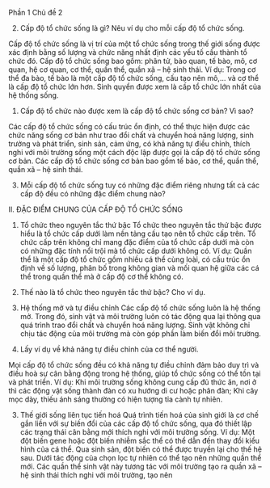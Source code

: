 Phần 1
Chủ đề 2

2. Cấp độ tổ chức sống là gì? Nêu ví dụ cho mỗi cấp độ tổ chức sống.

Cấp độ tổ chức sống là vị trí của một tổ chức sống trong thế giới sống được xác định bằng số lượng và chức năng nhất định các yếu tố cấu thành tổ chức đó. Cấp độ tổ chức sống bao gồm: phân tử, bào quan, tế bào, mô, cơ quan, hệ cơ quan, cơ thể, quần thể, quần xã – hệ sinh thái. Ví dụ: Trong cơ thể đa bào, tế bào là một cấp độ tổ chức sống, cấu tạo nên mô,... và cơ thể là cấp độ tổ chức lớn hơn. Sinh quyển được xem là cấp tổ chức lớn nhất của hệ thống sống.

1. Cấp độ tổ chức nào được xem là cấp độ tổ chức sống cơ bản? Vì sao?

Các cấp độ tổ chức sống có cấu trúc ổn định, có thể thực hiện được các chức năng sống cơ bản như trao đổi chất và chuyển hoá năng lượng, sinh trưởng và phát triển, sinh sản, cảm ứng, có khả năng tự điều chỉnh, thích nghi với môi trường sống một cách độc lập được gọi là cấp độ tổ chức sống cơ bản. Các cấp độ tổ chức sống cơ bản bao gồm tế bào, cơ thể, quần thể, quần xã – hệ sinh thái.

3. Mỗi cấp độ tổ chức sống tuy có những đặc điểm riêng nhưng tất cả các cấp độ đều có những đặc điểm chung nào?

II. ĐẶC ĐIỂM CHUNG CỦA CẤP ĐỘ TỔ CHỨC SỐNG

1. Tổ chức theo nguyên tắc thứ bậc
Tổ chức theo nguyên tắc thứ bậc được hiểu là tổ chức cấp dưới làm nền tảng cấu tạo nên tổ chức cấp trên. Tổ chức cấp trên không chỉ mang đặc điểm của tổ chức cấp dưới mà còn có những đặc tính nổi trội mà tổ chức cấp dưới không có. Ví dụ: Quần thể là một cấp độ tổ chức gồm nhiều cá thể cùng loài, có cấu trúc ổn định về số lượng, phân bố trong không gian và mối quan hệ giữa các cá thể trong quần thể mà ở cấp độ cơ thể không có.

4. Thế nào là tổ chức theo nguyên tắc thứ bậc? Cho ví dụ.

2. Hệ thống mở và tự điều chỉnh
Các cấp độ tổ chức sống luôn là hệ thống mở. Trong đó, sinh vật và môi trường luôn có tác động qua lại thông qua quá trình trao đổi chất và chuyển hoá năng lượng. Sinh vật không chỉ chịu tác động của môi trường mà còn góp phần làm biến đổi môi trường.

2. Lấy ví dụ về khả năng tự điều chỉnh của cơ thể người.

Mọi cấp độ tổ chức sống đều có khả năng tự điều chỉnh đảm bảo duy trì và điều hoà sự cân bằng động trong hệ thống, giúp tổ chức sống có thể tồn tại và phát triển. Ví dụ: Khi môi trường sống không cung cấp đủ thức ăn, nơi ở thì các động vật sống thành đàn có xu hướng di cư hoặc phân đàn; Khi cây mọc dày, thiếu ánh sáng thường có hiện tượng tỉa cành tự nhiên.

3. Thế giới sống liên tục tiến hoá
Quá trình tiến hoá của sinh giới là cơ chế gắn liền với sự biến đổi của các cấp độ tổ chức sống, qua đó thiết lập các trạng thái cân bằng mới thích nghi với môi trường sống. Ví dụ: Một đột biến gene hoặc đột biến nhiễm sắc thể có thể dẫn đến thay đổi kiểu hình của cá thể. Qua sinh sản, đột biến có thể được truyền lại cho thế hệ sau. Dưới tác động của chọn lọc tự nhiên có thể tạo nên những quần thể mới. Các quần thể sinh vật này tương tác với môi trường tạo ra quần xã – hệ sinh thái thích nghi với môi trường, tạo nên